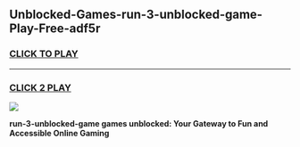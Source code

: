 
## Unblocked-Games-run-3-unblocked-game-Play-Free-adf5r
<h3>
<a href="https://premium76.site?title=run-3-unblocked-game&ref=18A1">CLICK TO PLAY</a></h3>
<hr>

<h3>
<a href="https://premium76.site?title=run-3-unblocked-game&ref=18A1">CLICK 2 PLAY</a>
  
</h3>

<a href="https://premium76.site?title=run-3-unblocked-game&ref=18A1"><img src="https://clearcache.store/games.png"></a>


**run-3-unblocked-game games unblocked: Your Gateway to Fun and Accessible Online Gaming**

